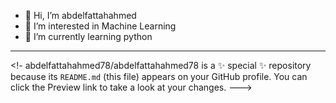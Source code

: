 - 👋 Hi, I’m abdelfattahahmed
- 👀 I’m interested in Machine Learning 
- 🌱 I’m currently learning python
- ----------------------------------------

<!-
abdelfattahahmed78/abdelfattahahmed78 is a ✨ special ✨ repository because its `README.md` (this file) appears on your GitHub profile.
You can click the Preview link to take a look at your changes.
--->
